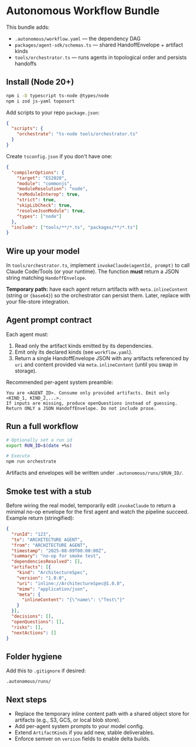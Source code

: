 # Autonomous Workflow Bundle

This bundle adds:
- `.autonomous/workflow.yaml` — the dependency DAG
- `packages/agent-sdk/schemas.ts` — shared HandoffEnvelope + artifact kinds
- `tools/orchestrator.ts` — runs agents in topological order and persists handoffs

## Install (Node 20+)

```bash
npm i -D typescript ts-node @types/node
npm i zod js-yaml toposort
```

Add scripts to your repo `package.json`:
```json
{
  "scripts": {
    "orchestrate": "ts-node tools/orchestrator.ts"
  }
}
```

Create `tsconfig.json` if you don't have one:
```json
{
  "compilerOptions": {
    "target": "ES2020",
    "module": "commonjs",
    "moduleResolution": "node",
    "esModuleInterop": true,
    "strict": true,
    "skipLibCheck": true,
    "resolveJsonModule": true,
    "types": ["node"]
  },
  "include": ["tools/**/*.ts", "packages/**/*.ts"]
}
```

## Wire up your model

In `tools/orchestrator.ts`, implement `invokeClaude(agentId, prompt)` to call Claude Code/Tools (or your runtime). The function **must** return a JSON string matching `HandoffEnvelope`.

**Temporary path:** have each agent return artifacts with `meta.inlineContent` (string or `{base64}`) so the orchestrator can persist them. Later, replace with your file-store integration.

## Agent prompt contract

Each agent must:
1. Read only the artifact kinds emitted by its dependencies.
2. Emit only its declared kinds (see `workflow.yaml`).
3. Return a single HandoffEnvelope JSON with any artifacts referenced by `uri` and content provided via `meta.inlineContent` (until you swap in storage).

Recommended per-agent system preamble:
```
You are <AGENT_ID>. Consume only provided artifacts. Emit only <KIND_1, KIND_2,...>.
If inputs are missing, produce openQuestions instead of guessing.
Return ONLY a JSON HandoffEnvelope. Do not include prose.
```

## Run a full workflow

```bash
# Optionally set a run id
export RUN_ID=$(date +%s)

# Execute
npm run orchestrate
```

Artifacts and envelopes will be written under `.autonomous/runs/$RUN_ID/`.

## Smoke test with a stub

Before wiring the real model, temporarily edit `invokeClaude` to return a minimal no-op envelope for the first agent and watch the pipeline succeed. Example return (stringified):
```json
{
  "runId": "123",
  "to": "ARCHITECTURE AGENT",
  "from": "ARCHITECTURE AGENT",
  "timestamp": "2025-08-09T00:00:00Z",
  "summary": "no-op for smoke test",
  "dependenciesResolved": [],
  "artifacts": [{
    "kind": "ArchitectureSpec",
    "version": "1.0.0",
    "uri": "inline://ArchitectureSpec@1.0.0",
    "mime": "application/json",
    "meta": {
      "inlineContent": "{\"name\": \"Test\"}"
    }
  }],
  "decisions": [],
  "openQuestions": [],
  "risks": [],
  "nextActions": []
}
```

## Folder hygiene

Add this to `.gitignore` if desired:
```
.autonomous/runs/
```

## Next steps
- Replace the temporary inline content path with a shared object store for artifacts (e.g., S3, GCS, or local blob store).
- Add per-agent system prompts to your model config.
- Extend `ArtifactKinds` if you add new, stable deliverables.
- Enforce semver on `version` fields to enable delta builds.
